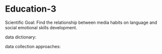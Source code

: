 # Education-3
Scientific Goal: Find the relationship between media habits on language and social emotional skills development.

data dictionary:

data collection approaches: 
